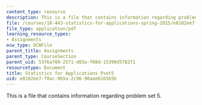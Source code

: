 ```yaml
---
content_type: resource
description: This is a file that contains information regarding problem set 5.
file: /courses/18-443-statistics-for-applications-spring-2015/e8102ee7f8ac9b5a2c9690aae6165b5b_MIT18_443S15_Pset5.pdf
file_type: application/pdf
learning_resource_types:
- Assignments
ocw_type: OCWFile
parent_title: Assignments
parent_type: CourseSection
parent_uid: 53f6a709-2571-d03a-f08d-15390d5782f1
resourcetype: Document
title: Statistics for Applications Pset5
uid: e8102ee7-f8ac-9b5a-2c96-90aae6165b5b
---
```

This is a file that contains information regarding problem set 5.

